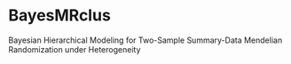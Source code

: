 # BayesMRclus
Bayesian Hierarchical Modeling for Two-Sample Summary-Data Mendelian Randomization under   Heterogeneity
